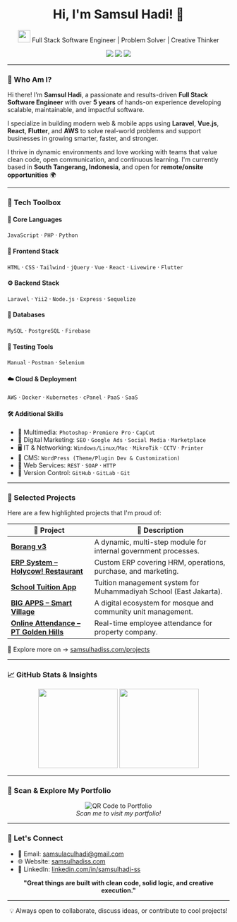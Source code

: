 <h1 align="center">
  Hi, I'm Samsul Hadi! 👋
</h1>
<p align="center">
  <img src="https://media.giphy.com/media/hvRJCLFzcasrR4ia7z/giphy.gif" width="28">
  Full Stack Software Engineer | Problem Solver | Creative Thinker
</p>

<p align="center">
  <a href="mailto:samsulaculhadi@gmail.com"><img src="https://img.shields.io/badge/email-me-red?style=for-the-badge&logo=gmail&logoColor=white" /></a>
  <a href="https://www.linkedin.com/in/samsulhadi-ss"><img src="https://img.shields.io/badge/linkedin-profile-blue?style=for-the-badge&logo=linkedin&logoColor=white" /></a>
  <a href="https://samsulhadiss.com"><img src="https://img.shields.io/badge/portfolio-website-brightgreen?style=for-the-badge&logo=google-chrome&logoColor=white" /></a>
</p>

---

### 🌟 Who Am I?

Hi there! I’m **Samsul Hadi**, a passionate and results-driven **Full Stack Software Engineer** with over **5 years** of hands-on experience developing scalable, maintainable, and impactful software.

I specialize in building modern web & mobile apps using **Laravel**, **Vue.js**, **React**, **Flutter**, and **AWS** to solve real-world problems and support businesses in growing smarter, faster, and stronger.

I thrive in dynamic environments and love working with teams that value clean code, open communication, and continuous learning. I'm currently based in **South Tangerang, Indonesia**, and open for **remote/onsite opportunities** 🌍

---

### 🔧 Tech Toolbox

#### 🧠 Core Languages
`JavaScript` · `PHP` · `Python`

#### 🎨 Frontend Stack
`HTML` · `CSS` · `Tailwind` · `jQuery` · `Vue` · `React` · `Livewire` · `Flutter`

#### ⚙ Backend Stack
`Laravel` · `Yii2` · `Node.js` · `Express` · `Sequelize`

#### 💾 Databases
`MySQL` · `PostgreSQL` · `Firebase`

#### 🧪 Testing Tools
`Manual` · `Postman` · `Selenium`

#### ☁️ Cloud & Deployment
`AWS` · `Docker` · `Kubernetes` · `cPanel` · `PaaS` · `SaaS`

#### 🛠 Additional Skills
- 🎨 Multimedia: `Photoshop` · `Premiere Pro` · `CapCut`
- 📢 Digital Marketing: `SEO` · `Google Ads` · `Social Media` · `Marketplace`
- 🖥️ IT & Networking: `Windows/Linux/Mac` · `MikroTik` · `CCTV` · `Printer`
- 🧩 CMS: `WordPress (Theme/Plugin Dev & Customization)`
- 🔌 Web Services: `REST` · `SOAP` · `HTTP`
- 🔁 Version Control: `GitHub` · `GitLab` · `Git`

---

### 💼 Selected Projects

Here are a few highlighted projects that I'm proud of:

| 🔗 Project | 🚀 Description |
|--|--|
| **[Borang v3](https://samsulhadiss.com/projects)** | A dynamic, multi-step module for internal government processes. |
| **[ERP System – Holycow! Restaurant](https://samsulhadiss.com/projects)** | Custom ERP covering HRM, operations, purchase, and marketing. |
| **[School Tuition App](https://samsulhadiss.com/projects)** | Tuition management system for Muhammadiyah School (East Jakarta). |
| **[BIG APPS – Smart Village](https://samsulhadiss.com/projects)** | A digital ecosystem for mosque and community unit management. |
| **[Online Attendance – PT Golden Hills](https://samsulhadiss.com/projects)** | Real-time employee attendance for property company. |

📎 Explore more on → [samsulhadiss.com/projects](https://samsulhadiss.com/projects)

---

### 📈 GitHub Stats & Insights

<p align="center">
  <img src="https://github-readme-stats.vercel.app/api?username=samsul97&show_icons=true&theme=radical" height="180">
  <img src="https://github-readme-stats.vercel.app/api/top-langs/?username=samsul97&layout=compact&theme=radical" height="180">
</p>

---

### 🔗 Scan & Explore My Portfolio

<p align="center">
  <img src="https://api.qrserver.com/v1/create-qr-code/?data=https://samsulhadiss.com/projects&size=160x160" alt="QR Code to Portfolio" />
  <br/>
  <i>Scan me to visit my portfolio!</i>
</p>

---

### 🤝 Let's Connect

- 📩 Email: [samsulaculhadi@gmail.com](mailto:samsulaculhadi@gmail.com)
- 🌐 Website: [samsulhadiss.com](https://samsulhadiss.com)
- 💼 LinkedIn: [linkedin.com/in/samsulhadi-ss](https://www.linkedin.com/in/samsulhadi-ss)

<p align="center">
  <b>"Great things are built with clean code, solid logic, and creative execution."</b>
</p>

---

<p align="center">
  💡 Always open to collaborate, discuss ideas, or contribute to cool projects!
</p>
